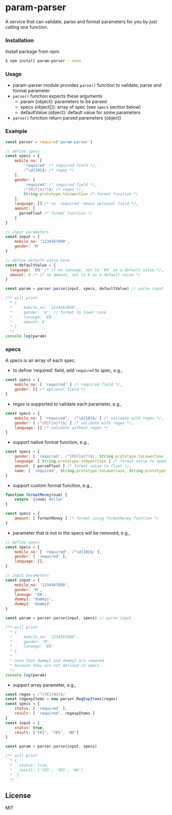 # param-parser

A service that can validate, parse and format parameters for you by just calling one function.

### Installation

Install package from npm.

```sh
$ npm install param-parser --save
```

### Usage

* param-parser module provides `parse()` function to validate, parse and format parameter
* `parse()` function expects these arguments
  * param {object}: parameters to be parsed
  * specs {object[]}: array of spec (see `specs` section below)
  * defaultValue {object}: default value for some parameters
* `parse()` function return parsed parameters {object}

### Example

```javascript
const parser = require('param-parser')

// define specs
const specs = {
    mobile_no: [
        'required' /* required field */,
        /^\d{10}$/ /* regex */
    ],
    gender: [
        'required' /* required field */, 
        /^(M|F|m|f)$/ /* regex */, 
        String.prototype.toLowerCase /* format function */
    ],
    language: [] /* no 'required' means optional field */,
    amount: [
      parseFloat /* format function */
    ]
}

// input parameters
const input = {
    mobile_no: '1234567890',
    gender: 'M'
}

// define default value here
const defaultValue = { 
  language: 'EN' /* if no lanauge, set to 'EN' as a default value */,
  amount: 0 /* if no amount, set to 0 as a default value */
}

const param = parser.parse(input, specs, defaultValue) // parse input

/** will print
  * {
  *     mobile_no: '1234567890',
  *     gender: 'm', // format to lower case
  *     lanauge: 'EN',
  *     amount: 0
  * }
  */
console.log(param)
```

### specs

A specs is an array of each spec.

* to define 'required' field, add `required` to spec, e.g., 
```javascript
const specs = {
    mobile_no: [ 'required' ] /* required field */,
    gender: [] /* optional field */
}
```

* regex is supported to validate each parameter, e.g., 
```javascript
const specs = {
    mobile_no: [ 'required',  /^\d{10}$/ ] /* validate with regex */,
    gender: [ /^(M|F|m|f)$/ ] /* validate with regex */,
    language: [] /* validate without regex */
}
```

* support native format function, e.g., 

```javascript
const specs = {
    gender: [ 'required', /^(M|F|m|f)$/, String.prototype.toLowerCase ] /* format value to lower case */,
    language: [ String.prototype.toUpperCase ] /* format value to upper case */,
    amount: [ parseFloat ] /* format value to float */,
    name: [ 'required', String.prototype.toLowerCase, String.prototype.trim ] /* format toLowerCase and then trim */
}
```

* support custom format function, e.g., 

```javascript
function formatMoney(num) {
    return `${num} dollar`
}

const specs = {
    amount: [ formatMoney ] /* format using formatMoney function */
}
```

* parameter that is not in the specs will be removed, e.g., 

```javascript
// define specs
const specs = {
    mobile_no: [ 'required', /^\d{10}$/ ],
    gender: [ 'required' ],
    language: [],
}

// input parameters
const input = {
    mobile_no: '1234567890',
    gender: 'M',
    lanauge: 'EN',
    dummy1: 'dummy1',
    dummy2: 'dummy2'
}

const param = parser.parse(input, specs) // parse input

/** will print
  * {
  *     mobile_no: '1234567890',
  *     gender: 'M',
  *     lanauge: 'EN'
  * }
  * 
  * note that dummy1 and dummy2 are removed
  * because they are not defined in specs
  */
console.log(param)
```

* support array parameter, e.g., 

```javascript
const regex = /^(YES|NO)$/
const regexpItems = new parser.RegExpItems(regex)
const specs = {
    status: [ 'required' ],
    result: [ 'required', regexpItems ]
}
const input = {
    status: true,
    result: ['YES', 'YES', 'NO']
}

const param = parser.parse(input, specs)

/** will print
  * {
  *   status: true,
  *   result: ['YES', 'YES', 'NO']
  *  }
  */
```

License
----

MIT